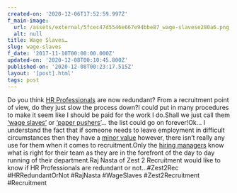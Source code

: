 ```yaml
---
created-on: '2020-12-06T17:52:59.997Z'
f_main-image:
  url: /assets/external/5fcec47d5546e667e94bbe87_wage-slavese280a6.png
  alt: null
title: Wage Slaves…
slug: wage-slaves
f_date: '2017-11-10T00:00:00.000Z'
updated-on: '2020-12-08T00:10:45.800Z'
published-on: '2020-12-08T00:23:17.515Z'
layout: '[post].html'
tags: post
---
```


Do you think [HR Professionals](#) are now redundant? From a recruitment point of view, do they just slow the process down?I could put in many procedures to make it seem like I should be paid for the work I do.Shall we just call them [‘wage slaves’](#) or [‘paper pushers’](#)… the list could go on forever!Ok… I understand the fact that if someone needs to leave employment in difficult circumstances then they have a [minor value](#) however, there isn’t really any use for them when it comes to recruitment.Only the [hiring managers](#) know what is right for their team as they are in the forefront of the day to day running of their department.Raj Nasta of Zest 2 Recruitment would like to know if HR Professionals are redundant or not…#Zest2Rec #HRRedundantOrNot #RajNasta #WageSlaves #Zest2Recruitment #Recruitment
